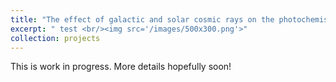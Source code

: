 ```yaml
---
title: "The effect of galactic and solar cosmic rays on the photochemistry of Earth-like planets orbiting an M-dwarf"
excerpt: " test <br/><img src='/images/500x300.png'>"
collection: projects
---
```


This is work in progress. More details hopefully soon!
